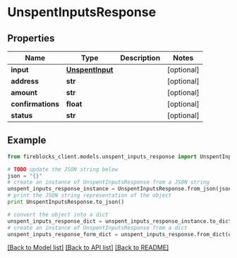 # UnspentInputsResponse


## Properties

Name | Type | Description | Notes
------------ | ------------- | ------------- | -------------
**input** | [**UnspentInput**](UnspentInput.md) |  | [optional] 
**address** | **str** |  | [optional] 
**amount** | **str** |  | [optional] 
**confirmations** | **float** |  | [optional] 
**status** | **str** |  | [optional] 

## Example

```python
from fireblocks_client.models.unspent_inputs_response import UnspentInputsResponse

# TODO update the JSON string below
json = "{}"
# create an instance of UnspentInputsResponse from a JSON string
unspent_inputs_response_instance = UnspentInputsResponse.from_json(json)
# print the JSON string representation of the object
print UnspentInputsResponse.to_json()

# convert the object into a dict
unspent_inputs_response_dict = unspent_inputs_response_instance.to_dict()
# create an instance of UnspentInputsResponse from a dict
unspent_inputs_response_form_dict = unspent_inputs_response.from_dict(unspent_inputs_response_dict)
```
[[Back to Model list]](../README.md#documentation-for-models) [[Back to API list]](../README.md#documentation-for-api-endpoints) [[Back to README]](../README.md)


